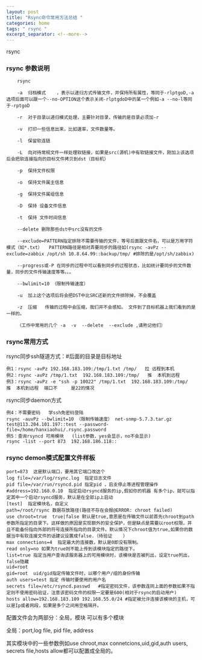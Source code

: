 ```yaml
---
layout: post
title: "Rsync命令常用方法总结 "
categories: home
tags: " rsync "
excerpt_separator: <!--more-->
--- 
```


rsync

<!--more-->
### rsync 参数说明
```
    rsync  
  
    -a  归档模式    ，表示以递归方式传输文件，并保持所有属性，等同于-rlptgoD,-a选项后面可以跟一个--no-OPTION这个表示关闭-rlptgdoD中的某一个例如-a --no-l等同于-rptgoD
    
    -r  对于目录以递归模式处理，主要针对目录，传输的是目录必须加-r
    
    -v  打印一些信息出来，比如速率，文件数量等。
    
    -l  保留软连链
    
    -L  向对待常规文件一样处理软链接，如果是src(源机)中有软链接文件，刚加上该选项后会把软连接指向的目标文件拷贝到dst（目标机）
    
    -p  保持文件权限
    
    -o  保持文件属主信息
    
    -g  保持文件属组信息
    
    -D  保持 设备文件信息
    
    -t  保持 文件时间信息
    
    --delete 删除那些dst中src没有的文件
    
    --exclude=PATTERN指定排除不需要传输的文件，等号后面跟文件名，可以是万用字符模式（如*.txt）　　PATTERN路径是相对弄要同步的路径如(rsync -avPz --exclude=zabbix /opt/sh 10.8.64.99::backup/tmp/ #排除的是/opt/sh/zabbix)
    
    --progress或-P 在同步的过程中可以看到同步的过程状态，比如统计要同步的文件数量，同步的文件传输速度等等。。。
    
    --bwlimit=10 （限制传输速度）
    
    -u  加上这个选项后将会把DST中比SRC还新的文件排除掉，不会覆盖
    
    -z  压缩   传输的过程中会压缩，我们并不会感知。 文件到了目标机器上我们看到的是一样的。
    
    （工作中常用的几个 -a  -v  --delete  --exclude ,请熟记他们）
```
### rsync常用方式

rsync同步ssh隧道方式：#后面的目录是目标地址

    例1：rsync -avPz 192.168.183.109:/tmp/1.txt /tmp/   拉 远程到本机
    例2：rsync -avPz /tmp/1.txt  192.168.183.109:/tmp/   推  本机到远程
    例3：rsync -avPz -e "ssh -p 10022" /tmp/1.txt  192.168.183.109:/tmp/   推  本机到远程  端口不     是22的情况

rsync同步daemon方式

    例4：不需要密码   学ssh免密码登陆
    rsync -auvPz --bwlimit=10 （限制传输速度） net-snmp-5.7.3.tar.gz test@113.204.101.197::test --password-file=/home/hanxiaohui/.rsync.password
    例5：查询rsyncd 可用模块   (list参数，yes会显示，no不会显示)
    rsync -list --port 873  192.168.186.118::

### rsync demon模式配置文件样板
```
port=873  这是默认端口，要用其它端口改这个
log file=/var/log/rsync.log  指定日志文件
pid file=/var/run/rsyncd.pid 指定pid ，启支停止等进程管理操作
#address=192.168.0.10  指定启动rsyncd服务的ip,假如你的机器 有多个ip，就可以指定其中一个启动rsyncd服务，默认是在全部ip上启动
[test]  指定模块名，自定义
path=/root/rsync 数据存放路径(路径不存在会报@ERROR: chroot failed)
use chroot=true  true|false 默认是true,意思是在传输文件以前首先chroot到path参数所指定的目录下。这样做的原因是实现额外的安全保护，但是缺点是需要以root权限，并且不能备份指向外部的符号连接所指向的目录文件。默认情况下chroot值为true,如果你的数据当中有软连接文件的话建议设置成false.（待验证    ）
max connections=4  指定最大的连接数，默认是0即没有限制。
read only=no 如果为true则不能上传到该模块指定的路径下。
list=true 指定当用户查询该服务器上的可用模块时，该模块是否被列出，设定true列出，false隐藏
uid=root
gid=root  uid/gid指定传输文件时，以哪个用户/组的身份传输
auth users=test 指定 传输时要使用的用户名
secrets file=/etc/rsyncd.passwd   #指定密码文件，该参数连同上面的参数如果不指定则不使用密码验证，注意该密码文件的权限一定要是600(相对于rsync的启动用户)
hosts allow=192.168.183.109 192.168.55.0/24 #指定被允许连接该模块的主机，可以是Ip或者网段，如果是多个之间用空格隔开。
```
配置文件会为两部分：全局，模块   可以有多个模块

全局：port,log file, pid file, address

其实模块中的一些参数例如use chroot,max connetcions,uid,gid,auth users, secrets file,hosts allow都可以配置成全局的。

